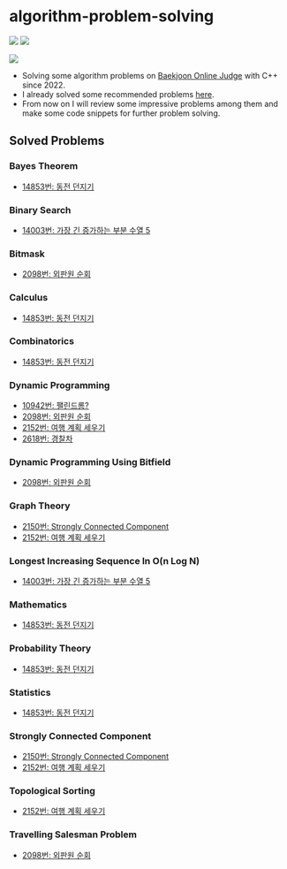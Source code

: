 # algorithm-problem-solving

<img src="https://img.shields.io/badge/C++-00599C?style=flat&logo=C%2B%2B&logoColor=white"/> <img src="https://img.shields.io/badge/Python-3776AB?style=flat&logo=Python&logoColor=white"/> 

<img src="http://mazandi.herokuapp.com/api?handle=leesoft&theme=warm"/>

* Solving some algorithm problems on <a href="https://www.acmicpc.net/">Baekjoon Online Judge</a> with C++ since 2022.
* I already solved some recommended problems <a href="https://plzrun.tistory.com/entry/%EC%95%8C%EA%B3%A0%EB%A6%AC%EC%A6%98-%EB%AC%B8%EC%A0%9C%ED%92%80%EC%9D%B4PS-%EC%8B%9C%EC%9E%91%ED%95%98%EA%B8%B0">here</a>.
* From now on I will review some impressive problems among them and make some code snippets for further problem solving.

## Solved Problems
### Bayes Theorem
* <a href="https://www.acmicpc.net/problem/14853"> 14853번: 동전 던지기</a>

### Binary Search
* <a href="https://www.acmicpc.net/problem/14003"> 14003번: 가장 긴 증가하는 부분 수열 5</a>

### Bitmask
* <a href="https://www.acmicpc.net/problem/2098"> 2098번: 외판원 순회</a>

### Calculus
* <a href="https://www.acmicpc.net/problem/14853"> 14853번: 동전 던지기</a>

### Combinatorics
* <a href="https://www.acmicpc.net/problem/14853"> 14853번: 동전 던지기</a>

### Dynamic Programming
* <a href="https://www.acmicpc.net/problem/10942"> 10942번: 팰린드롬?</a>
* <a href="https://www.acmicpc.net/problem/2098"> 2098번: 외판원 순회</a>
* <a href="https://www.acmicpc.net/problem/2152"> 2152번: 여행 계획 세우기</a>
* <a href="https://www.acmicpc.net/problem/2618"> 2618번: 경찰차</a>

### Dynamic Programming Using Bitfield
* <a href="https://www.acmicpc.net/problem/2098"> 2098번: 외판원 순회</a>

### Graph Theory
* <a href="https://www.acmicpc.net/problem/2150"> 2150번: Strongly Connected Component</a>
* <a href="https://www.acmicpc.net/problem/2152"> 2152번: 여행 계획 세우기</a>

### Longest Increasing Sequence In O(n Log N)
* <a href="https://www.acmicpc.net/problem/14003"> 14003번: 가장 긴 증가하는 부분 수열 5</a>

### Mathematics
* <a href="https://www.acmicpc.net/problem/14853"> 14853번: 동전 던지기</a>

### Probability Theory
* <a href="https://www.acmicpc.net/problem/14853"> 14853번: 동전 던지기</a>

### Statistics
* <a href="https://www.acmicpc.net/problem/14853"> 14853번: 동전 던지기</a>

### Strongly Connected Component
* <a href="https://www.acmicpc.net/problem/2150"> 2150번: Strongly Connected Component</a>
* <a href="https://www.acmicpc.net/problem/2152"> 2152번: 여행 계획 세우기</a>

### Topological Sorting
* <a href="https://www.acmicpc.net/problem/2152"> 2152번: 여행 계획 세우기</a>

### Travelling Salesman Problem
* <a href="https://www.acmicpc.net/problem/2098"> 2098번: 외판원 순회</a>

